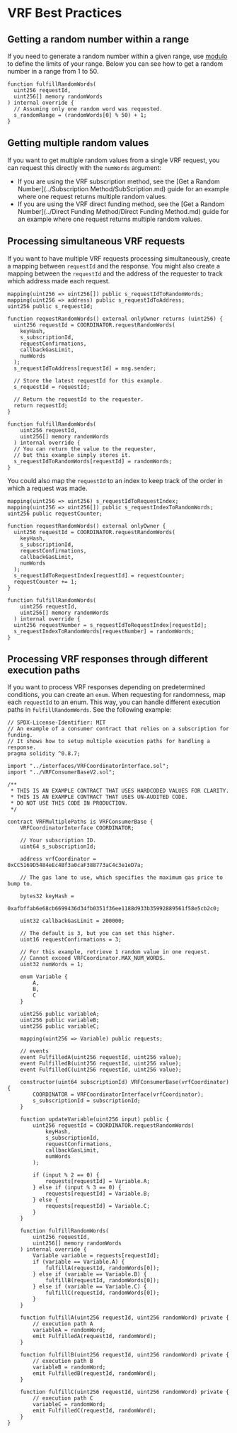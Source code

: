 
# VRF Best Practices

## Getting a random number within a range

If you need to generate a random number within a given range, use [modulo](https://docs.soliditylang.org/en/v0.8.7/types.html#modulo) to define the limits of your range. Below you can see how to get a random number in a range from 1 to 50.

```solidity
function fulfillRandomWords(
  uint256 requestId,
  uint256[] memory randomWords
) internal override {
  // Assuming only one random word was requested.
  s_randomRange = (randomWords[0] % 50) + 1;
}
```

## Getting multiple random values

If you want to get multiple random values from a single VRF request, you can request this directly with the `numWords` argument:

- If you are using the VRF  subscription method, see the [Get a Random Number](../Subscription Method/SubScription.md) guide for an example where one request returns multiple random values.
- If you are using the VRF  direct funding method, see the [Get a Random Number](../Direct Funding Method/Direct Funding Method.md) guide for an example where one request returns multiple random values.

## Processing simultaneous VRF requests

If you want to have multiple VRF requests processing simultaneously, create a mapping between `requestId` and the response. You might also create a mapping between the `requestId` and the address of the requester to track which address made each request.

```solidity
mapping(uint256 => uint256[]) public s_requestIdToRandomWords;
mapping(uint256 => address) public s_requestIdToAddress;
uint256 public s_requestId;

function requestRandomWords() external onlyOwner returns (uint256) {
  uint256 requestId = COORDINATOR.requestRandomWords(
    keyHash,
    s_subscriptionId,
    requestConfirmations,
    callbackGasLimit,
    numWords
  );
  s_requestIdToAddress[requestId] = msg.sender;

  // Store the latest requestId for this example.
  s_requestId = requestId;

  // Return the requestId to the requester.
  return requestId;
}

function fulfillRandomWords(
    uint256 requestId,
    uint256[] memory randomWords
  ) internal override {
  // You can return the value to the requester,
  // but this example simply stores it.
  s_requestIdToRandomWords[requestId] = randomWords;
}
```

You could also map the `requestId` to an index to keep track of the order in which a request was made.

```solidity
mapping(uint256 => uint256) s_requestIdToRequestIndex;
mapping(uint256 => uint256[]) public s_requestIndexToRandomWords;
uint256 public requestCounter;

function requestRandomWords() external onlyOwner {
  uint256 requestId = COORDINATOR.requestRandomWords(
    keyHash,
    s_subscriptionId,
    requestConfirmations,
    callbackGasLimit,
    numWords
  );
  s_requestIdToRequestIndex[requestId] = requestCounter;
  requestCounter += 1;
}

function fulfillRandomWords(
    uint256 requestId,
    uint256[] memory randomWords
  ) internal override {
  uint256 requestNumber = s_requestIdToRequestIndex[requestId];
  s_requestIndexToRandomWords[requestNumber] = randomWords;
}
```

## Processing VRF responses through different execution paths

If you want to process VRF responses depending on predetermined conditions, you can create an `enum`. When requesting for randomness, map each `requestId` to an enum. This way, you can handle different execution paths in `fulfillRandomWords`. See the following example:

```solidity
// SPDX-License-Identifier: MIT
// An example of a consumer contract that relies on a subscription for funding.
// It shows how to setup multiple execution paths for handling a response.
pragma solidity ^0.8.7;

import "../interfaces/VRFCoordinatorInterface.sol";
import "../VRFConsumerBaseV2.sol";

/**
 * THIS IS AN EXAMPLE CONTRACT THAT USES HARDCODED VALUES FOR CLARITY.
 * THIS IS AN EXAMPLE CONTRACT THAT USES UN-AUDITED CODE.
 * DO NOT USE THIS CODE IN PRODUCTION.
 */

contract VRFMultiplePaths is VRFConsumerBase {
    VRFCoordinatorInterface COORDINATOR;

    // Your subscription ID.
    uint64 s_subscriptionId;

    address vrfCoordinator = 0xCC5169D5484eEc4Bf3a0caF388773aC4c3e1eD7a;

    // The gas lane to use, which specifies the maximum gas price to bump to.
    
    bytes32 keyHash =
        0xafbffab6e68cb6699436d34fb0351f36ee1188d933b35992889561f58e5cb2c0;

    uint32 callbackGasLimit = 200000;

    // The default is 3, but you can set this higher.
    uint16 requestConfirmations = 3;

    // For this example, retrieve 1 random value in one request.
    // Cannot exceed VRFCoordinator.MAX_NUM_WORDS.
    uint32 numWords = 1;

    enum Variable {
        A,
        B,
        C
    }

    uint256 public variableA;
    uint256 public variableB;
    uint256 public variableC;

    mapping(uint256 => Variable) public requests;

    // events
    event FulfilledA(uint256 requestId, uint256 value);
    event FulfilledB(uint256 requestId, uint256 value);
    event FulfilledC(uint256 requestId, uint256 value);

    constructor(uint64 subscriptionId) VRFConsumerBase(vrfCoordinator) {
        COORDINATOR = VRFCoordinatorInterface(vrfCoordinator);
        s_subscriptionId = subscriptionId;
    }

    function updateVariable(uint256 input) public {
        uint256 requestId = COORDINATOR.requestRandomWords(
            keyHash,
            s_subscriptionId,
            requestConfirmations,
            callbackGasLimit,
            numWords
        );

        if (input % 2 == 0) {
            requests[requestId] = Variable.A;
        } else if (input % 3 == 0) {
            requests[requestId] = Variable.B;
        } else {
            requests[requestId] = Variable.C;
        }
    }

    function fulfillRandomWords(
        uint256 requestId,
        uint256[] memory randomWords
    ) internal override {
        Variable variable = requests[requestId];
        if (variable == Variable.A) {
            fulfillA(requestId, randomWords[0]);
        } else if (variable == Variable.B) {
            fulfillB(requestId, randomWords[0]);
        } else if (variable == Variable.C) {
            fulfillC(requestId, randomWords[0]);
        }
    }

    function fulfillA(uint256 requestId, uint256 randomWord) private {
        // execution path A
        variableA = randomWord;
        emit FulfilledA(requestId, randomWord);
    }

    function fulfillB(uint256 requestId, uint256 randomWord) private {
        // execution path B
        variableB = randomWord;
        emit FulfilledB(requestId, randomWord);
    }

    function fulfillC(uint256 requestId, uint256 randomWord) private {
        // execution path C
        variableC = randomWord;
        emit FulfilledC(requestId, randomWord);
    }
}
```
